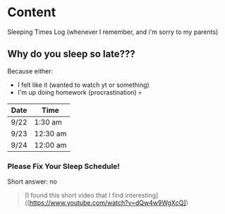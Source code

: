 <html>
  <link href="/retrostyle.css" rel="stylesheet">
</html>

# Content
Sleeping Times Log (whenever I remember, and i'm sorry to my parents)

## Why do you sleep so late???
Because either:
- I felt like it (wanted to watch yt or something)
- I'm up doing homework (procrastination) :skull:
  
| Date    | Time |
| ------ | -------- |
| 9/22   |  1:30 am  |
| 9/23  | 12:30 am   |
| 9/24  | 12:00 am  |

### Please Fix Your Sleep Schedule!
Short answer: no
> [I found this short video that I find interesting]
> ([https://www.youtube.com/watch?v=dQw4w9WgXcQ])
